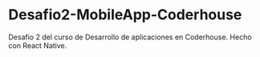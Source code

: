 # Desafio2-MobileApp-Coderhouse
Desafio 2 del curso de Desarrollo de aplicaciones en Coderhouse. Hecho con React Native. 
